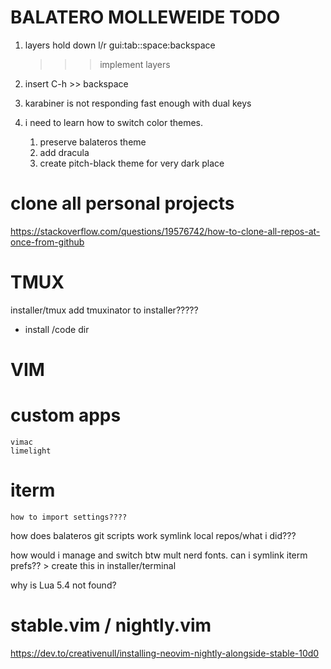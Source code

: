 # BALATERO MOLLEWEIDE TODO

1. layers
 hold down l/r gui:tab::space:backspace
    >>> implement layers

2. insert C-h >> backspace

3. karabiner is not responding fast enough 
    with dual keys

4. i need to learn how to switch color themes.
    1. preserve balateros theme
    2. add dracula
    3. create pitch-black theme for very dark place

# clone all personal projects
https://stackoverflow.com/questions/19576742/how-to-clone-all-repos-at-once-from-github


# TMUX
installer/tmux add tmuxinator to installer?????


- install /code dir

# VIM

# custom apps
    vimac
    limelight

# iterm 
    how to import settings????


how does balateros git scripts work
symlink local repos/what i did???

how would i manage and switch btw mult nerd fonts.
can i symlink iterm prefs?? > create this in installer/terminal

why is Lua 5.4 not found?

# stable.vim / nightly.vim
https://dev.to/creativenull/installing-neovim-nightly-alongside-stable-10d0
